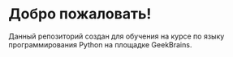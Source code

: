 # Добро пожаловать!
Данный репозиторий создан для обучения на курсе по языку программирования Python на площадке GeekBrains.